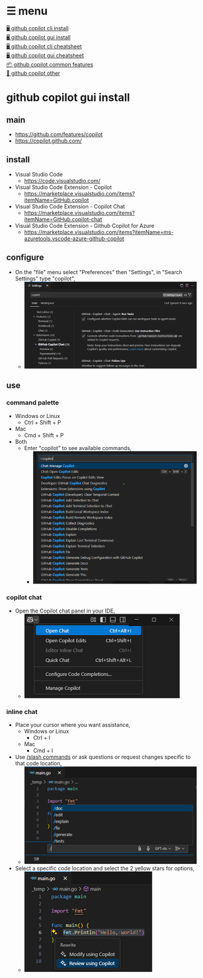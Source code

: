 # ☰ menu

[🖥️ github copilot cli install](0-1-github-copilot-cli-install.md)  
[🖥 github copilot gui install](0-2-github-copilot-gui-install.md)  
[🖥️ github copilot cli cheatsheet](1-1-github-copilot-cli-cheatsheet.md)  
[🖥 github copilot gui cheatsheet](1-2-github-copilot-gui-cheatsheet.md)  
[📦 github copilot common features](1-3-github-copilot-common.md)  
[🎯 github copilot other](2-1-github-copilot-other.md)

# github copilot gui install

## main

- https://github.com/features/copilot
- https://copilot.github.com/

## install

- Visual Studio Code
  - https://code.visualstudio.com/
- Visual Studio Code Extension - Copilot
  - https://marketplace.visualstudio.com/items?itemName=GitHub.copilot
- Visual Studio Code Extension - Copilot Chat
  - https://marketplace.visualstudio.com/items?itemName=GitHub.copilot-chat
- Visual Studio Code Extension - Github Copilot for Azure
  - https://marketplace.visualstudio.com/items?itemName=ms-azuretools.vscode-azure-github-copilot

## configure

- On the "file" menu select "Preferences" then "Settings", in "Search Settings" type  "copilot",
  - ![copilot-configure](images/copilot-configure.png)

## use

### command palette

- Windows or Linux
  - Ctrl + Shift + P
- Mac
  - Cmd + Shift + P
- Both
  - Enter "copilot" to see available commands,
    - ![copilot-command-palette](images/copilot-command-palette.png)

### copilot chat

- Open the Copilot chat panel in your IDE,
  - ![copilot-chat](images/copilot-chat.png)

### inline chat

- Place your cursor where you want assistance,
  - Windows or Linux
    - Ctrl + I
  - Mac
    - Cmd + I
- Use [/slash commands](gh-cli-copilot-cheatsheet.md#slash-commands) or ask questions or request changes specific to that code location,
  - ![copilot-inline-chat-1](images/copilot-inline-chat-1.png)
- Select a specific code location and select the 2 yellow stars for options,
  - ![copilot-inline-chat-2](images/copilot-inline-chat-2.png)

